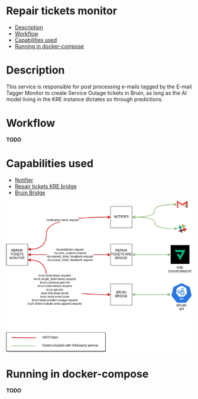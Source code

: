 # Repair tickets monitor
* [Description](#description)
* [Workflow](#workflow)
* [Capabilities used](#capabilities-used)
* [Running in docker-compose](#running-in-docker-compose)

# Description
This service is responsible for post processing e-mails tagged by the E-mail Tagger Monitor to create Service Outage
tickets in Bruin, as long as the AI model living in the KRE instance dictates so through predictions.

# Workflow
__TODO__

# Capabilities used
- [Notifier](../notifier/README.md)
- [Repair tickets KRE bridge](../repair-tickets-kre-bridge/README.md)
- [Bruin Bridge](../bruin-bridge/README.md)

![IMAGE: repair-tickets-monitor_microservice_relationships](/docs/img/system_overview/use_cases/repair-tickets-monitor_microservice_relationships.png)

# Running in docker-compose
__TODO__